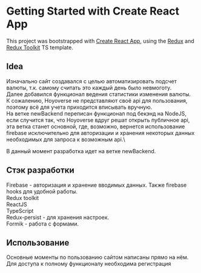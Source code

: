 # Getting Started with Create React App

This project was bootstrapped with [Create React App](https://github.com/facebook/create-react-app), using the [Redux](https://redux.js.org/) and [Redux Toolkit](https://redux-toolkit.js.org/) TS template.

## Idea

Изначально сайт создавался с целью автоматизировать подсчет валюты, т.к. самому считать это каждый день было невмоготу.\
Далее добавился функционал ведения статистики изменения валюты.\
К сожалению, Hoyoverse не представляют своё api для пользования, поэтому всё для учета приходится вписывать вручную.\
На ветке newBackend переписан функционал под бекэнд на NodeJS, если случится так, что Hoyoverse вдруг решат открыть публичное api, эта ветка станет основной, где, возможно, вернется использование firebase исключительно для авторизации и хранения некоторых данных необходимых для запроса к возможным api.\

В данный момент разработка идет на ветке newBackend.

## Стэк разработки

Firebase - авторизация и хранение вводимых данных. Также firebase hooks для удобной работы.\
Redux toolkit\
ReactJS\
TypeScript\
Redux-persist - для хранения настроек.\
Formik - работа с формами.

## Использование

Основные моменты по пользованию сайтом написаны прямо на нём. Для доступа к полному функционалу необходима регистрация

